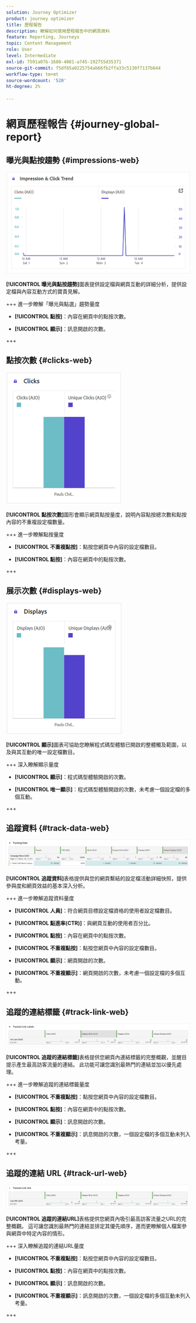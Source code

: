 ```yaml
---
solution: Journey Optimizer
product: journey optimizer
title: 歷程報告
description: 瞭解如何使用歷程報告中的網頁資料
feature: Reporting, Journeys
topic: Content Management
role: User
level: Intermediate
exl-id: 7591a07b-1680-4081-a745-192755d35371
source-git-commit: f5df65a0225754ab66fb2ffa33c5130f7137b644
workflow-type: tm+mt
source-wordcount: '520'
ht-degree: 2%

---
```


# 網頁歷程報告 {#journey-global-report}

## 曝光與點按趨勢 {#impressions-web}

![](assets/cja-web-impression.png)

**[!UICONTROL 曝光與點按趨勢]**&#x200B;圖表提供設定檔與網頁互動的詳細分析，提供設定檔與內容互動方式的寶貴見解。

+++ 進一步瞭解「曝光與點選」趨勢量度

* **[!UICONTROL 點按]**：內容在網頁中的點按次數。

* **[!UICONTROL 顯示]**：訊息開啟的次數。

+++

## 點按次數 {#clicks-web}

![](assets/cja-web-clicks.png)

**[!UICONTROL 點按次數]**&#x200B;圖形會顯示網頁點按量度，說明內容點按總次數和點按內容的不重複設定檔數量。

+++ 進一步瞭解點按量度

* **[!UICONTROL 不重複點按]**：點按您網頁中內容的設定檔數目。

* **[!UICONTROL 點按]**：內容在網頁中的點按次數。

+++

## 展示次數 {#displays-web}

![](assets/cja-web-displays.png)

**[!UICONTROL 顯示]**&#x200B;圖表可協助您瞭解程式碼型體驗已開啟的整體觸及範圍，以及與其互動的唯一設定檔數目。

+++ 深入瞭解顯示量度

* **[!UICONTROL 顯示]**：程式碼型體驗開啟的次數。

* **[!UICONTROL 唯一顯示]**：程式碼型體驗開啟的次數，未考慮一個設定檔的多個互動。

+++

## 追蹤資料 {#track-data-web}

![](assets/cja-web-tracking-data.png)

**[!UICONTROL 追蹤資料]**&#x200B;表格提供與您的網頁繫結的設定檔活動詳細快照，提供參與度和網頁效益的基本深入分析。

+++ 進一步瞭解追蹤資料量度

* **[!UICONTROL 人員]**：符合網頁目標設定檔資格的使用者設定檔數目。

* **[!UICONTROL 點進率(CTR)]**：與網頁互動的使用者百分比。

* **[!UICONTROL 點按]**：內容在網頁中的點按次數。

* **[!UICONTROL 不重複點按]**：點按您網頁中內容的設定檔數目。

* **[!UICONTROL 顯示]**：網頁開啟的次數。

* **[!UICONTROL 不重複顯示]**：網頁開啟的次數，未考慮一個設定檔的多個互動。

+++

## 追蹤的連結標籤 {#track-link-web}

![](assets/cja-web-tracked-link-labels.png)

**[!UICONTROL 追蹤的連結標籤]**&#x200B;表格提供您網頁內連結標籤的完整概觀，並醒目提示產生最高訪客流量的連結。 此功能可讓您識別最熱門的連結並加以優先處理。

+++ 進一步瞭解追蹤的連結標籤量度

* **[!UICONTROL 不重複點按]**：點按您網頁中內容的設定檔數目。

* **[!UICONTROL 點按]**：內容在網頁中的點按次數。

* **[!UICONTROL 顯示]**：訊息開啟的次數。

* **[!UICONTROL 不重複顯示]**：訊息開啟的次數，一個設定檔的多個互動未列入考量。

+++

## 追蹤的連結 URL {#track-url-web}

![](assets/cja-web-tracked-link-urls.png)

**[!UICONTROL 追蹤的連結URL]**&#x200B;表格提供您網頁內吸引最高訪客流量之URL的完整概觀。 這可讓您識別最熱門的連結並排定其優先順序，進而更瞭解個人檔案參與網頁中特定內容的情形。

+++ 深入瞭解追蹤的連結URL量度

* **[!UICONTROL 不重複點按]**：點按您網頁中內容的設定檔數目。

* **[!UICONTROL 點按]**：內容在網頁中的點按次數。

* **[!UICONTROL 顯示]**：訊息開啟的次數。

* **[!UICONTROL 不重複顯示]**：訊息開啟的次數，一個設定檔的多個互動未列入考量。

+++
